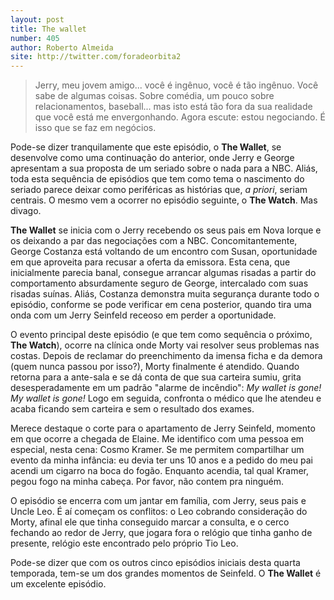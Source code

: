 ```yaml
---
layout: post
title: The wallet
number: 405
author: Roberto Almeida
site: http://twitter.com/foradeorbita2
---
```


> Jerry, meu jovem amigo... você é ingênuo, você é tão ingênuo. Você sabe de algumas coisas. Sobre comédia, um pouco sobre relacionamentos, baseball... mas isto está tão fora da sua realidade que você está me envergonhando. Agora escute: estou negociando. É isso que se faz em negócios.

Pode-se dizer tranquilamente que este episódio, o **The Wallet**, se desenvolve como uma continuação do anterior, onde Jerry e George apresentam a sua proposta de um seriado sobre o nada para a NBC. Aliás, toda esta sequência de episódios que tem como tema o nascimento do seriado parece deixar como periféricas as histórias que, *a priori*, seriam centrais. O mesmo vem a ocorrer no episódio seguinte, o **The Watch**. Mas divago.

**The Wallet** se inicia com o Jerry recebendo os seus pais em Nova Iorque e os deixando a par das negociações com a NBC. Concomitantemente, George Costanza está voltando de um encontro com Susan, oportunidade em que aproveita para recusar a oferta da emissora. Esta cena, que inicialmente parecia banal, consegue arrancar algumas risadas a partir do comportamento absurdamente seguro de George, intercalado com suas risadas suínas. Aliás, Costanza demonstra muita segurança durante todo o episódio, conforme se pode verificar em cena posterior, quando tira uma onda com um Jerry Seinfeld receoso em perder a oportunidade.

O evento principal deste episódio (e que tem como sequência o próximo, **The Watch**), ocorre na clínica onde Morty vai resolver seus problemas nas costas. Depois de reclamar do preenchimento da imensa ficha e da demora (quem nunca passou por isso?), Morty finalmente é atendido. Quando retorna para a ante-sala e se dá conta de que sua carteira sumiu, grita desesperadamente em um padrão "alarme de incêndio": *My wallet is gone! My wallet is gone!* Logo em seguida, confronta o médico que lhe atendeu e acaba ficando sem carteira e sem o resultado dos exames.

Merece destaque o corte para o apartamento de Jerry Seinfeld, momento em que ocorre a chegada de Elaine. Me identifico com uma pessoa em especial, nesta cena: Cosmo Kramer. Se me permitem compartilhar um evento da minha infância: eu devia ter uns 10 anos e a pedido do meu pai acendi um cigarro na boca do fogão. Enquanto acendia, tal qual Kramer, pegou fogo na minha cabeça. Por favor, não contem pra ninguém.

O episódio se encerra com um jantar em família, com Jerry, seus pais e Uncle Leo. É aí começam os conflitos: o Leo cobrando consideração do Morty, afinal ele que tinha conseguido marcar a consulta, e o cerco fechando ao redor de Jerry, que jogara fora o relógio que tinha ganho de presente, relógio este encontrado pelo próprio Tio Leo.

Pode-se dizer que com os outros cinco episódios iniciais desta quarta temporada, tem-se um dos grandes momentos de Seinfeld. O **The Wallet** é um excelente episódio.